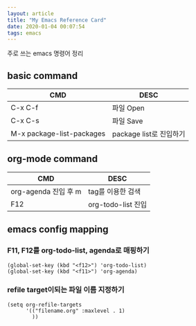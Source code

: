 ```yaml
---
layout: article
title: "My Emacs Reference Card"
date: 2020-01-04 00:07:54
tags: emacs
---
```


주로 쓰는 emacs 명령어 정리

## basic command

| CMD	                         | DESC                      |
|--------------------------------|---------------------------|
| C-x C-f                        | 파일 Open                 |
| C-x C-s                        | 파일 Save                 |
| M-x package-list-packages      | package list로 진입하기   |


## org-mode command

| CMD	                  | DESC                      |
|-------------------------|---------------------------|
| org-agenda 진입 후 m    | tag를 이용한 검색         |
| F12                     | org-todo-list 진입        |




## emacs config mapping

### F11, F12를 org-todo-list, agenda로 매핑하기
~~~elisp
(global-set-key (kbd "<f12>") 'org-todo-list)
(global-set-key (kbd "<f11>") 'org-agenda)
~~~

### refile target이되는 파일 이름 지정하기
~~~elisp
(setq org-refile-targets
      '(("filename.org" :maxlevel . 1)
        ))
~~~


